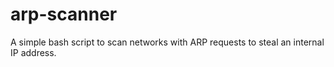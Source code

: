 # arp-scanner
A simple bash script to scan networks with ARP requests to steal an internal IP address.
